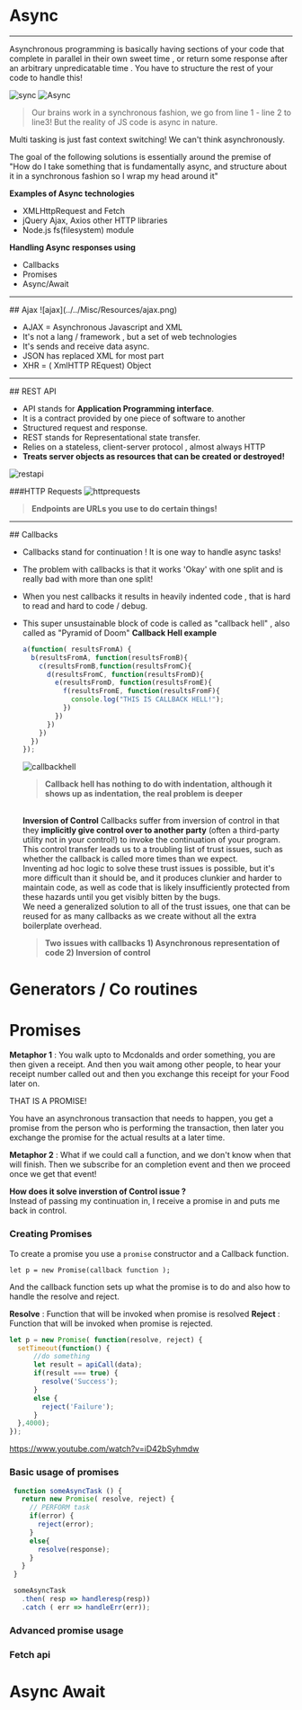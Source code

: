 # Async
----
Asynchronous programming is basically having sections of your code that complete in parallel in their own sweet time , or return some response after an arbitrary unpredicatable time . You have to structure the rest of your code to handle this! 

![sync](../../Misc/Resources/syncload.png)
![Async](../../Misc/Resources/asyncload.png)



> Our brains work in a synchronous fashion, we go from line 1 - line 2 to line3! But the reality of JS code is async in nature.

Multi tasking is just fast context switching! We can't think asynchronously.

The goal of the following solutions is essentially around the premise of "How do I take something that is fundamentally async, and structure about it in a synchronous fashion so I wrap my head around it"

**Examples of Async technologies**
* XMLHttpRequest and Fetch
* jQuery Ajax, Axios other HTTP libraries
* Node.js fs(filesystem) module

**Handling Async responses using**
* Callbacks
* Promises
* Async/Await
<hr>
## Ajax
![ajax](../../Misc/Resources/ajax.png)

* AJAX = Asynchronous Javascript and XML
* It's not a lang / framework , but a set of web technologies
* It's sends and receive data async.
* JSON has replaced XML for most part
* XHR = ( XmlHTTP REquest) Object

<hr>
## REST API

* API stands for **Application Programming interface**.
* It is a contract provided by one piece of software to another
* Structured request and response.
* REST stands for Representational state transfer.
* Relies on a stateless, client-server protocol , almost always HTTP
* **Treats server objects as resources that can be created or destroyed!**

![restapi](../../Misc/Resources/restApi.png)

###HTTP Requests
![httprequests](../../Misc/Resources/HTTPRequests.png)
>**Endpoints are URLs you use to do certain things!**
<hr>
## Callbacks

* Callbacks stand for continuation ! It is one way to handle async tasks!
* The problem with callbacks is that it works 'Okay' with one split and is really bad with more than one split!
* When you nest callbacks it results in heavily indented code , that is hard to read and hard to code / debug.
* This super unsustainable block of code is called as  "callback hell" , also called as "Pyramid of Doom"
  **Callback Hell example**
  ```javascript
  a(function( resultsFromA) {
    b(resultsFromA, function(resultsFromB){
      c(resultsFromB,function(resultsFromC){
        d(resultsFromC, function(resultsFromD){
          e(resultsFromD, function(resultsFromE){
            f(resultsFromE, function(resultsFromF){
              console.log("THIS IS CALLBACK HELL!");
            })
          })
        })
      })
    })
  });
  ```
  ![callbackhell](../../Misc/Resources/callbackhell.png)
  <br>
  >**Callback hell has nothing to do with indentation, although it shows up as indentation, the real problem is deeper**

  <br>**Inversion of Control**
  Callbacks suffer from inversion of control in that they **implicitly give control over to another party** (often a third-party utility not in your control!) to invoke the continuation of your program. This control transfer leads us to a troubling list of trust issues, such as whether the callback is called more times than we expect.
  <br>
  Inventing ad hoc logic to solve these trust issues is possible, but it's more difficult than it should be, and it produces clunkier and harder to maintain code, as well as code that is likely insufficiently protected from these hazards until you get visibly bitten by the bugs.
  <br>
  We need a generalized solution to all of the trust issues, one that can be reused for as many callbacks as we create without all the extra boilerplate overhead.

  >**Two issues with callbacks 1) Asynchronous representation of code 2) Inversion of control**

# Generators / Co routines
# Promises
  **Metaphor 1** : You walk upto to Mcdonalds and order something, you are then given a receipt. And then you wait among other people, to hear your receipt number called out and then you exchange this receipt for your Food later on.

  THAT IS A PROMISE! 

  You have an asynchronous transaction that needs to happen, you get a promise from the person who is performing the transaction, then later you exchange the promise for the actual results at a later time.

  **Metaphor 2** : What if we could call a function, and we don't know when that will finish. Then we subscribe for an  completion event and then we proceed once we get that event!

  **How does it solve inverstion of Control issue ?**  
  Instead of passing my continuation in, I receive a promise in and puts me back in control.

  ### Creating Promises
  To create a promise you use a `promise` constructor and a Callback function.

  `let p = new Promise(callback function );`

  And the callback function sets up what the promise is to do and also how to handle the resolve and reject.

  **Resolve** : Function that will be invoked when promise is resolved
  **Reject** : Function that will be invoked when promise is rejected.

  ```javascript
  let p = new Promise( function(resolve, reject) {
    setTimeout(function() {
        //do something
        let result = apiCall(data);
        if(result === true) {
          resolve('Success');
        }
        else {
          reject('Failure');
        }
    },4000);
  });

  ```
  https://www.youtube.com/watch?v=iD42bSyhmdw
  ### Basic usage of  promises

   ```javascript
    function someAsyncTask () {
      return new Promise( resolve, reject) {
        // PERFORM task
        if(error) {
          reject(error);
        }
        else{
          resolve(response);
        }
      }
    }

    someAsyncTask
      .then( resp => handleresp(resp))
      .catch ( err => handleErr(err));

   ```
  ### Advanced promise usage
  ### Fetch api

# Async Await